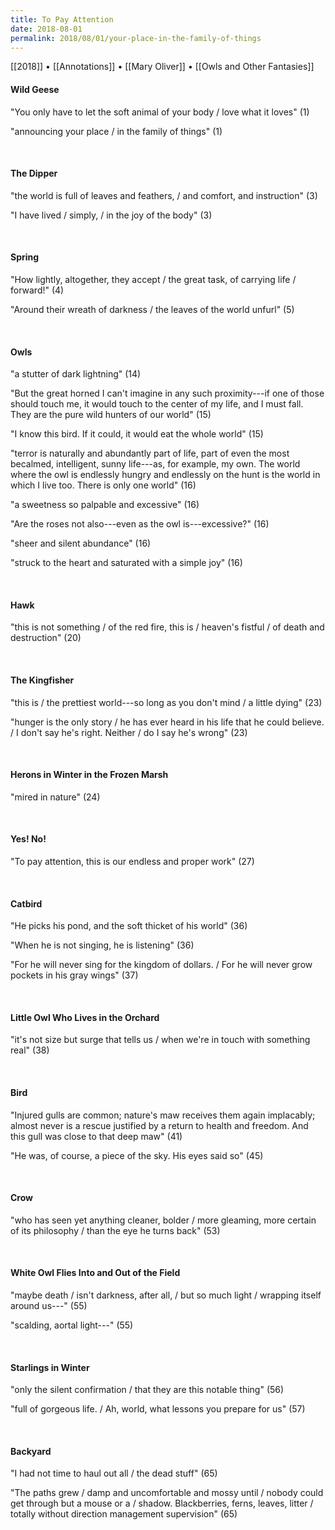 ```yaml
---
title: To Pay Attention
date: 2018-08-01
permalink: 2018/08/01/your-place-in-the-family-of-things
---
```


[[2018]] • [[Annotations]] • [[Mary Oliver]] • [[Owls and Other Fantasies]]

#### Wild Geese

"You only have to let the soft animal of your body / love what it loves" (1)

"announcing your place / in the family of things" (1)

<br>


#### The Dipper

"the world is full of leaves and feathers, / and comfort, and instruction" (3)

"I have lived / simply, / in the joy of the body" (3)

<br>


#### Spring

"How lightly, altogether, they accept / the great task, of carrying life / forward!" (4)

"Around their wreath of darkness / the leaves of the world unfurl" (5)

<br>


#### Owls

"a stutter of dark lightning" (14)

"But the great horned I can't imagine in any such proximity---if one of those should touch me, it would touch to the center of my life, and I must fall. They are the pure wild hunters of our world" (15)

"I know this bird. If it could, it would eat the whole world" (15)

"terror is naturally and abundantly part of life, part of even the most becalmed, intelligent, sunny life---as, for example, my own. The world where the owl is endlessly hungry and endlessly on the hunt is the world in which I live too. There is only one world" (16)

"a sweetness so palpable and excessive" (16)

"Are the roses not also---even as the owl is---excessive?" (16)

"sheer and silent abundance" (16)

"struck to the heart and saturated with a simple joy" (16)

<br>


#### Hawk

"this is not something / of the red fire, this is / heaven's fistful / of death and destruction" (20)

<br>


#### The Kingfisher

"this is / the prettiest world---so long as you don't mind / a little dying" (23)

"hunger is the only story / he has ever heard in his life that he could believe. / I don't say he's right. Neither / do I say he's wrong" (23)

<br>


#### Herons in Winter in the Frozen Marsh

"mired in nature" (24)

<br>


#### Yes! No!

"To pay attention, this is our endless and proper work" (27)

<br>


#### Catbird

"He picks his pond, and the soft thicket of his world" (36)

"When he is not singing, he is listening" (36)

"For he will never sing for the kingdom of dollars. / For he will never grow pockets in his gray wings" (37)

<br>


#### Little Owl Who Lives in the Orchard

"it's not size but surge that tells us / when we're in touch with something real" (38)

<br>


#### Bird

"Injured gulls are common; nature's maw receives them again implacably; almost never is a rescue justified by a return to health and freedom. And this gull was close to that deep maw" (41)

"He was, of course, a piece of the sky. His eyes said so" (45)

<br>


#### Crow

"who has seen yet anything cleaner, bolder / more gleaming, more certain of its philosophy / than the eye he turns back" (53)

<br>


#### White Owl Flies Into and Out of the Field

"maybe death / isn't darkness, after all, / but so much light / wrapping itself around us---" (55)

"scalding, aortal light---" (55)

<br>


#### Starlings in Winter

"only the silent confirmation / that they are this notable thing" (56)

"full of gorgeous life. / Ah, world, what lessons you prepare for us" (57)

<br>


#### Backyard

"I had not time to haul out all / the dead stuff" (65)

"The paths grew / damp and uncomfortable and mossy until / nobody could get through but a mouse or a / shadow. Blackberries, ferns, leaves, litter / totally without direction management supervision" (65)
